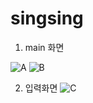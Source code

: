 # singsing
1. main 화면

![A](https://github.com/user-attachments/assets/562d8f7c-5fb7-4396-a879-6ce0418ccf7c)
![B](https://github.com/user-attachments/assets/4837fc5f-06cb-40c5-8c36-2efc32534ef9)

2. 입력화면
![C](https://github.com/user-attachments/assets/352dd8f2-a343-4f40-834f-92522d6f70c4)

